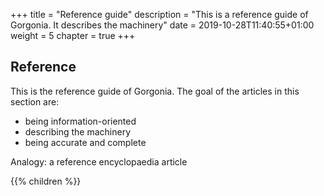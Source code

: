 +++
title = "Reference guide"
description = "This is a reference guide of Gorgonia. It describes the machinery"
date = 2019-10-28T11:40:55+01:00
weight = 5
chapter = true
+++

## Reference

This is the reference guide of Gorgonia. The goal of the articles in this section are:

* being information-oriented
* describing the machinery
* being accurate and complete

Analogy: a reference encyclopaedia article

{{% children %}}
